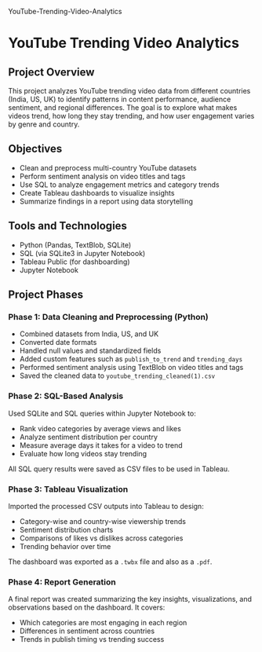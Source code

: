 YouTube-Trending-Video-Analytics
# YouTube Trending Video Analytics

## Project Overview

This project analyzes YouTube trending video data from different countries (India, US, UK) to identify patterns in content performance, audience sentiment, and regional differences. The goal is to explore what makes videos trend, how long they stay trending, and how user engagement varies by genre and country.

## Objectives

- Clean and preprocess multi-country YouTube datasets
- Perform sentiment analysis on video titles and tags
- Use SQL to analyze engagement metrics and category trends
- Create Tableau dashboards to visualize insights
- Summarize findings in a report using data storytelling

## Tools and Technologies

- Python (Pandas, TextBlob, SQLite)
- SQL (via SQLite3 in Jupyter Notebook)
- Tableau Public (for dashboarding)
- Jupyter Notebook

## Project Phases

### Phase 1: Data Cleaning and Preprocessing (Python)

- Combined datasets from India, US, and UK
- Converted date formats 
- Handled null values and standardized fields
- Added custom features such as `publish_to_trend` and `trending_days`
- Performed sentiment analysis using TextBlob on video titles and tags
- Saved the cleaned data to `youtube_trending_cleaned(1).csv`

### Phase 2: SQL-Based Analysis

Used SQLite and SQL queries within Jupyter Notebook to:

- Rank video categories by average views and likes
- Analyze sentiment distribution per country
- Measure average days it takes for a video to trend
- Evaluate how long videos stay trending

All SQL query results were saved as CSV files to be used in Tableau.

### Phase 3: Tableau Visualization

Imported the processed CSV outputs into Tableau to design:

- Category-wise and country-wise viewership trends
- Sentiment distribution charts
- Comparisons of likes vs dislikes across categories
- Trending behavior over time

The dashboard was exported as a `.twbx` file and also as a `.pdf`.

### Phase 4: Report Generation

A final report was created summarizing the key insights, visualizations, and observations based on the dashboard. It covers:

- Which categories are most engaging in each region
- Differences in sentiment across countries
- Trends in publish timing vs trending success
